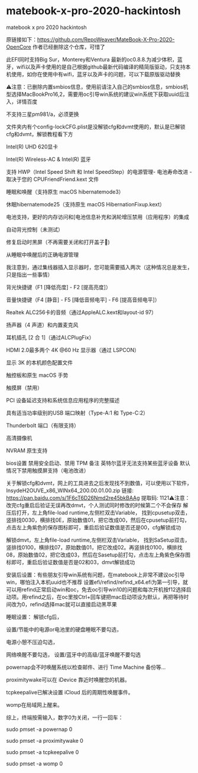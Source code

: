 # matebook-x-pro-2020-hackintosh
matebook x pro 2020 hackintosh


原链接如下：https://github.com/RepoWeaver/MateBook-X-Pro-2020-OpenCore  作者已经删除这个仓库，可惜了

此EFI同时支持Big Sur，Monterey和Ventura
最新的oc0.8.8.为减少体积，蓝牙，wifi以及声卡使用的是自己根据github最新代码编译的精简版驱动，只支持本机使用，如你在使用中有wifi，蓝牙以及声卡的问题，可以下载原版驱动替换

⚠️注意：已删除内置smbios信息，使用前请注入自己的smbios信息，smbios机型选择MacBookPro16,2，需要用oc引导win系统的建议win系统下获取uuid后注入，详情百度


不支持三星pm981/a，必须更换


文件夹内有个config-lockCFG.plist是没解锁cfg和dvmt使用的，默认是已解锁cfg和dvmt，解锁教程看下方


Intel(R) UHD 620显卡

Intel(R) Wireless-AC & Intel(R) 蓝牙

支持 HWP（Intel Speed Shift 和 Intel SpeedStep）的电源管理- 电池寿命改进 - 取决于您的 CPUFriendFriend.kext 文件

睡眠和唤醒（支持原生 macOS hibernatemode3）

休眠hibernatemode25（支持原生 macOS HibernationFixup.kext）

电池支持，更好的内存访问和[电池信息补充和涡轮增压禁用（应用程序）的集成

自动背光控制（未测试）

修复启动时黑屏（不再需要关闭和打开盖子&#127881;)

从睡眠中唤醒后的正确电源管理

我注意到，通过集线器插入显示器时，您可能需要插入两次（这种情况总是发生，只是指出一些事情）

背光快捷键（F1 [降低亮度] - F2 [提高亮度]）

音量快捷键（F4 [静音] - F5 [降低音频电平] - F6 [提高音频电平]）

Realtek ALC256卡的音频（通过AppleALC.kext和layout-id 97）

扬声器（4 声道）和内置麦克风

耳机插孔 [2 合 1]（通过ALCPlugFix）

HDMI 2.0最多两个 4K @60 Hz 显示器（通过 LSPCON）

显示 3K 的本机颜色配置文件

触控板和原生 macOS 手势

触摸屏（禁用）

PCI 设备延迟支持和系统信息应用程序的完整描述

具有适当功率级别的USB 端口映射（Type-A:1 和 Type-C:2）

Thunderbolt 端口（有限支持）

高清摄像机

NVRAM 原生支持



bios设置
禁用安全启动、禁用 TPM
备注
英特尔蓝牙无法支持某些蓝牙设备
默认情况下禁用触摸屏支持（电池改进）

关于解锁cfg和dvmt，网上的工具进去之后发现找不到数值，可以使用以下软件，
InsydeH2OUVE_x86_WINx64_200.00.01.00.zip
链接: https://pan.baidu.com/s/1F6cT6D26Nmd2re45bkBAAg 提取码: 1121⚠️注意：改完cfg重启后验证无误再改dmvt，个人测试同时修改的时候第二个不会保存
解压后打开，左上角file-load runtime,左侧栏双击Variable，
找到cpusetup双击，竖排找0030，横排找0E，原始数值01，把它改成00，然后在cpusetup前打勾，点击左上角紫色的保存图标即可，重启后验证数值是否还是00，cfg解锁成功

解锁dmvt，左上角file-load runtime,左侧栏双击Variable，
找到SaSetup双击，竖排找0100，横排找07，原始数值01，把它改成02。再竖排找0100，横排找08，原始数值02，把它改成03，然后在Sasetup前打勾，点击左上角紫色保存图标即可，重启后验证数值是否是02和03，dmvt解锁成功


安装后设置：有些朋友引导win系统有问题，在matebook上非常不建议oc引导win，哪怕注入本机uuid也不推荐
设置efi/refind/refind_x64.efi为第一引导，就可以用refind正常启动win和oc，免去oc引导win10的问题和每次开机按f12选择启动项。用refind之后，在oc里按Ctrl+回车键把mac启动项设为默认，再把等待时间改为0，refind选择mac就可以直接启动黑苹果

睡眠设置：
解锁cfg后，

设置/节能中的电源or电池里的硬盘睡眠不要勾选，

电源小憩不压迫勾选，

网络唤醒不要勾选，
设置/蓝牙中的高级/蓝牙唤醒不要勾选

powernap会不时唤醒系统以检查邮件、进行 Time Machine 备份等...

proximitywake可以在 iDevice 靠近时唤醒您的机器。

tcpkeepalive已解决设置 iCloud 后的周期性唤醒事件。

womp在局域网上醒来。

综上，终端按需输入，数字0为关闭，一行一回车：

sudo pmset -a powernap 0

sudo pmset -a proximitywake 0

sudo pmset -a tcpkeepalive 0

sudo pmset -a womp 0



